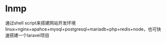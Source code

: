 # lnmp
通过shell script来搭建网站开发环境 linux+nginx+apahce+mysql+postgresql+mariadb+php+redis+node，也可快速搭建一个laravel项目
